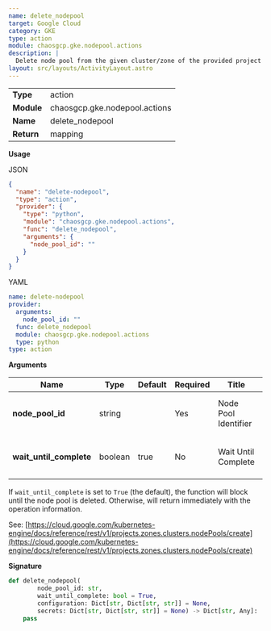 ```yaml
---
name: delete_nodepool
target: Google Cloud
category: GKE
type: action
module: chaosgcp.gke.nodepool.actions
description: |
  Delete node pool from the given cluster/zone of the provided project
layout: src/layouts/ActivityLayout.astro
---
```


|            |                               |
| ---------- | ----------------------------- |
| **Type**   | action                        |
| **Module** | chaosgcp.gke.nodepool.actions |
| **Name**   | delete_nodepool               |
| **Return** | mapping                       |

**Usage**

JSON

```json
{
  "name": "delete-nodepool",
  "type": "action",
  "provider": {
    "type": "python",
    "module": "chaosgcp.gke.nodepool.actions",
    "func": "delete_nodepool",
    "arguments": {
      "node_pool_id": ""
    }
  }
}
```

YAML

```yaml
name: delete-nodepool
provider:
  arguments:
    node_pool_id: ""
  func: delete_nodepool
  module: chaosgcp.gke.nodepool.actions
  type: python
type: action
```

**Arguments**

| Name                    | Type    | Default | Required | Title                | Description                        |
| ----------------------- | ------- | ------- | -------- | -------------------- | ---------------------------------- |
| **node_pool_id**        | string  |         | Yes      | Node Pool Identifier | Name of the nodepool to delete     |
| **wait_until_complete** | boolean | true    | No       | Wait Until Complete  | Wait until operation has completed |

If `wait_until_complete` is set to `True` (the default), the function
will block until the node pool is deleted. Otherwise, will return immediately
with the operation information.

See: [https://cloud.google.com/kubernetes-engine/docs/reference/rest/v1/projects.zones.clusters.nodePools/create](https://cloud.google.com/kubernetes-engine/docs/reference/rest/v1/projects.zones.clusters.nodePools/create)

**Signature**

```python
def delete_nodepool(
        node_pool_id: str,
        wait_until_complete: bool = True,
        configuration: Dict[str, Dict[str, str]] = None,
        secrets: Dict[str, Dict[str, str]] = None) -> Dict[str, Any]:
    pass
```
